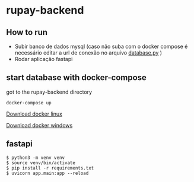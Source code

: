 # rupay-backend

## How to run

- Subir banco de dados mysql (caso não suba com o docker compose é necessário editar a url de conexão no arquivo [database.py](app/database.py) )
- Rodar aplicação fastapi

## start database with docker-compose

got to the rupay-backend directory

``` shellscript
docker-compose up
```
[Download docker linux](https://docs.docker.com/desktop/install/linux-install/)

[Download docker windows](https://docs.docker.com/desktop/install/windows-install/)

## fastapi

```shellscript
$ python3 -m venv venv
$ source venv/bin/activate
$ pip install -r requirements.txt
$ uvicorn app.main:app --reload
```
